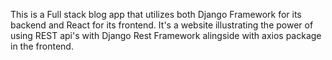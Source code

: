 This is a Full stack blog app that utilizes both Django Framework for its backend and React for its frontend.
It's a website illustrating the power of using REST api's with Django Rest Framework alingside with axios package in the frontend.
